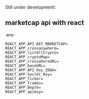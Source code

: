 Still under development!.

## marketcap api with react
.env
```
REACT_APP_API_KEY_MARKETCAP=
REACT_APP_crossanywhere=
REACT_APP_listAllCrypto=
REACT_APP_cryptoMap=
REACT_APP_crosswhereURL=
REACT_APP_baseURL=
REACT_APP_API_Key_IDAX=
REACT_APP_Secret_Key=
REACT_APP_Ticker=
REACT_APP_Trades=
REACT_APP_Depth=
REACT_APP_apikey=
```
